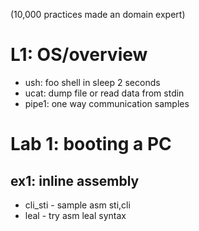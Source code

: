 (10,000 practices made an domain expert)

# L1: OS/overview
- ush: foo shell in sleep 2 seconds
- ucat: dump file or read data from stdin
- pipe1: one way communication samples

# Lab 1: booting a PC
## ex1: inline assembly
- cli_sti - sample asm sti,cli
- leal - try asm leal syntax  

